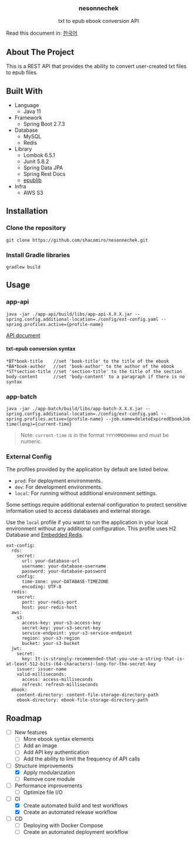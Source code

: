 ### <center>nesonnechek</center>

<center>txt to epub ebook conversion API</center>

Read this document in: [한국어](./docs/README.KR.md)

## About The Project

This is a REST API that provides the ability to convert user-created txt files to epub files.

## Built With

-   Language
    -   Java 11
-   Framework
    -   Spring Boot 2.7.3
-   Database
    -   MySQL
    -   Redis
-   Library
    -   Lombok 6.5.1
    -   Junit 5.8.2
    -   Spring Data JPA
    -   Spring Rest Docs
    -   [epublib](https://github.com/psiegman/epublib)
-   Infra
    -   AWS S3

## Installation

### Clone the repository

```
git clone https://github.com/shacomiro/nesonnechek.git
```

### Install Gradle libraries

```
gradlew build
```

## Usage

### app-api

```
java -jar ./app-api/build/libs/app-api-X.X.X.jar --spring.config.additional-location=./config/ext-config.yaml --spring.profiles.active={profile-name}
```

[API document](./docs/index.md)

#### txt-epub conversion syntax

```
*BT*book-title    //set 'book-title' to the title of the ebook
*BA*book-author   //set 'book-author' to the author of the ebook
*ST*section-title //set 'section-title' to the title of the section
body-content      //set 'body-content' to a paragraph if there is no syntax
```

### app-batch

```
java -jar ./app-batch/build/libs/app-batch-X.X.X.jar --spring.config.additional-location=./config/ext-config.yaml --spring.profiles.active={profile-name} --job.name=deleteExpiredEbookJob time(long)={current-time}
```

> Note: `current-time` is in the format `YYYYMMDDHHmm` and must be numeric.

### External Config

The profiles provided by the application by default are listed below.

-   `prod`: For deployment environments.
-   `dev`: For development environments.
-   `local`: For running without additional environment settings.

Some settings require additional external configuration to protect sensitive information used to access databases and external storage.

Use the `local` profile if you want to run the application in your local environment without any additional configuration. This profile uses H2 Database and [Embedded Redis](https://github.com/ozimov/embedded-redis).

```
ext-config:
  rds:
    secret:
      url: your-database-url
      username: your-database-username
      password: your-database-password
    config:
      time-zone: your-DATABASE-TIMEZONE
      encoding: UTF-8
  redis:
    secret:
      port: your-redis-port
      host: your-redis-host
  aws:
    s3:
      access-key: your-s3-access-key
      secret-key: your-s3-secret-key
      service-endpoint: your-s3-service-endpoint
      region: your-s3-region
      bucket: your-s3-bucket
  jwt:
    secret:
      key: It-is-strongly-recommended-that-you-use-a-string-that-is-at-least-512-bits-(64-characters)-long-for-the-secret-key
    issuer: issuer-name
    valid-milliseconds:
      access: access-milliseconds
      refresh: refresh-milliseconds
  ebook:
    content-directory: content-file-storage-directory-path
    ebook-directory: ebook-file-storage-directory-path
```

## Roadmap

-   [ ] New features
    -   [ ] More ebook syntax elements
    -   [ ] Add an image
    -   [ ] Add API key authentication
    -   [ ] Add the ability to limit the frequency of API calls
-   [ ] Structure improvements
    -   [x] Apply modularization
    -   [ ] Remove core module
-   [ ] Performance improvements
    -   [ ] Optimize file I/O
-   [ ] CI
    -   [x] Create automated build and test workflows
    -   [x] Create an automated release workflow
-   [ ] CD
    -   [ ] Deploying with Docker Compose
    -   [ ] Create an automated deployment workflow
